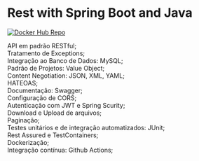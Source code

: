 # Rest with Spring Boot and Java
[![Docker Hub Repo](https://img.shields.io/docker/pulls/eduardokaio/rest-with-spring-boot-erudio.svg)](https://hub.docker.com/repository/docker/eduardokaio/rest-with-spring-boot-erudio)

API em padrão RESTful;  
Tratamento de Exceptions;  
Integração ao Banco de Dados: MySQL;  
Padrão de Projetos: Value Object;  
Content Negotiation: JSON, XML, YAML;  
HATEOAS;  
Documentação: Swagger;  
Configuração de CORS;  
Autenticação com JWT e Spring Scurity;  
Download e Upload de arquivos;  
Paginação;  
Testes unitários e de integração automatizados: JUnit;   
Rest Assured e TestContainers;  
Dockerização;  
Integração contínua: Github Actions;  
